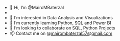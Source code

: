 - 👋 Hi, I’m @MairoMBaterzal
- 
- 👀 I’m interested in Data Analysis and Visualizations
- 🌱 I’m currently learning Python, SQL and Power BI
- 💞️ I’m looking to collaborate on SQL, Python Projects 
- 📫 Contact me on @mairombaterzal57@gmail.com

<!---
MairoMBaterzal/MairoMBaterzal is a ✨ special ✨ repository because its `README.md` (this file) appears on your GitHub profile.
You can click the Preview link to take a look at your changes.
--->
